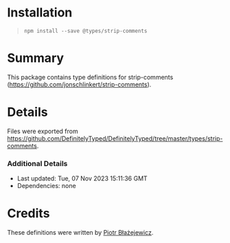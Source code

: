 # Installation
> `npm install --save @types/strip-comments`

# Summary
This package contains type definitions for strip-comments (https://github.com/jonschlinkert/strip-comments).

# Details
Files were exported from https://github.com/DefinitelyTyped/DefinitelyTyped/tree/master/types/strip-comments.

### Additional Details
 * Last updated: Tue, 07 Nov 2023 15:11:36 GMT
 * Dependencies: none

# Credits
These definitions were written by [Piotr Błażejewicz](https://github.com/peterblazejewicz).
